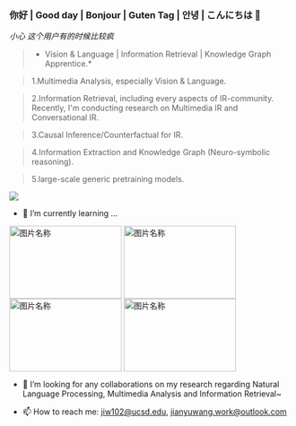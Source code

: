 ### 你好 | Good day | Bonjour | Guten Tag | 안녕  | こんにちは 👋
*小心 这个用户有的时候比较疯*
<!--
**MM-IR/MM-IR** is a ✨ _special_ ✨ repository because its `README.md` (this file) appears on your GitHub profile.

Here are some ideas to get you started:

- 🔭 I’m currently working on ...
- 🌱 I’m currently learning ...
- 👯 I’m looking to collaborate on ...
- 🤔 I’m looking for help with ...
- 💬 Ask me about ...
- 📫 How to reach me: ...
- 😄 Pronouns: ...
- ⚡ Fun fact: ...
-->
> * Vision & Language | Information Retrieval | Knowledge Graph Apprentice.*

> 1.Multimedia Analysis, especially Vision & Language.

> 2.Information Retrieval, including every aspects of IR-community. Recently, I'm conducting research on Multimedia IR and Conversational IR.

> 3.Causal Inference/Counterfactual for IR.

> 4.Information Extraction and Knowledge Graph (Neuro-symbolic reasoning).

> 5.large-scale generic pretraining models.


![](https://github-readme-stats.vercel.app/api?username=MM-IR&show_icons=true&theme=radical&bg_color=30,e96443,904e95&title_color=fff&text_color=fff&hide=contribs,issues)

- 🌱 I’m currently learning ...


<img src="https://user-images.githubusercontent.com/9102141/87268895-3e0d0780-c4fe-11ea-849e-6140b7e0d4de.gif" width = "200" height = "130" alt="图片名称" 
align=center>
<img src="https://user-images.githubusercontent.com/9102141/87268895-3e0d0780-c4fe-11ea-849e-6140b7e0d4de.gif" width = "200" height = "130" alt="图片名称" 
align=center>
<img src="https://user-images.githubusercontent.com/9102141/87268895-3e0d0780-c4fe-11ea-849e-6140b7e0d4de.gif" width = "200" height = "130" alt="图片名称" 
align=center>
<img src="https://user-images.githubusercontent.com/9102141/87268895-3e0d0780-c4fe-11ea-849e-6140b7e0d4de.gif" width = "200" height = "130" alt="图片名称" 
align=center>

- 👯 I’m looking for any collaborations on my research regarding Natural Language Processing, Multimedia Analysis and Information Retrieval~

- 📫 How to reach me: jiw102@ucsd.edu, jianyuwang.work@outlook.com
